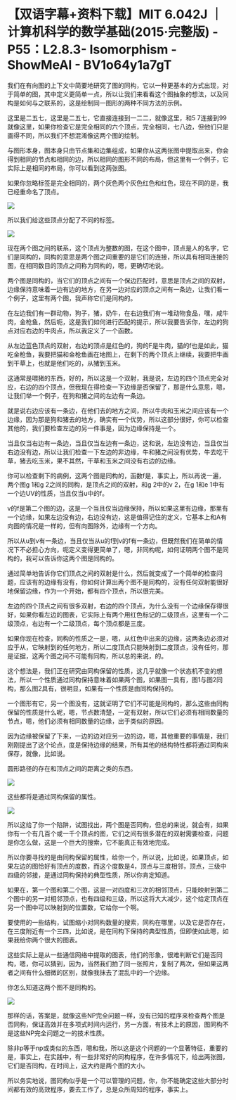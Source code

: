 # 【双语字幕+资料下载】MIT 6.042J ｜ 计算机科学的数学基础(2015·完整版) - P55：L2.8.3- Isomorphism - ShowMeAI - BV1o64y1a7gT

我们在有向图的上下文中简要地研究了图的同构，它以一种更基本的方式出现，对于简单的图，其中定义更简单一点，所以让我们来看看这个图抽象的想法，以及同构是如何与之联系的，这是绘制同一图形的两种不同方法的示例。

这里是二五七，这里是二五七，它直接连接到一二二，就像这里，和5 7连接到99就像这里，如果你检查它是完全相同的六个顶点，完全相同，七八边，但他们只是画得不同，所以我们不想混淆像这两个图的绘制。

与图形本身，图本身只由节点集和边集组成，如果你从这两张图中提取出来，你会得到相同的节点和相同的边，所以相同的图形不同的布局，但这里有一个例子，它实际上是相同的布局，你可以看到这两张图。

如果你忽略标签是完全相同的，两个灰色两个灰色红色和红色，现在不同的是，我已经重命名了顶点。

![](img/db1db26be0603708df705eb292286a0c_1.png)

所以我们给这些顶点分配了不同的标签。

![](img/db1db26be0603708df705eb292286a0c_3.png)

现在两个图之间的联系，这个顶点为整数的图，在这个图中，顶点是人的名字，它们是同构的，同构的意思是两个图之间重要的是它们的连接，所以具有相同连接的图，在相同数目的顶点之间称为同构的，嗯，更确切地说。

两个图是同构的，当它们的顶点之间有一个保边匹配时，意思是顶点之间的双射，边缘保持意味着一边有边的地方，在另一边对应的顶点之间有一条边，让我们看一个例子，这里有两个图，我声称它们是同构的。

在左边我们有一群动物，狗子，猪，奶牛，在右边我们有一堆动物食品，嘿，咸牛肉，金枪鱼，然后呃，这是我们如何进行匹配的提示，所以我要告诉你，左边的狗点对应右边的牛肉点，所以我定义了一个函数。

从左边蓝色顶点的双射，右边的顶点是红色的，狗的F是牛肉，猫的f也是如此，猫吃金枪鱼，我要把猫和金枪鱼画在地图上，在剩下的两个顶点上继续，我要把牛画到干草上，也就是他们吃的，从猪到玉米。

这通常是喂猪的东西，好的，所以这是一个双射，我是说，左边的四个顶点完全对应，右边的四个顶点，但我现在得检查一下边缘是否保留了，那是什么意思，嗯，让我们举一个例子，在狗和猪之间的左边有一条边。

就是说右边应该有一条边，在他们去的地方之间，所以牛肉和玉米之间应该有一个边缘，因为那是狗和猪去的地方，确实有一个优势，所以这部分很好，你可以检查其他的，我们要检查左边的另一件事是，因为边缘保持是一个。

当且仅当右边有一条边，当且仅当左边有一条边，这和说，左边没有边，当且仅当右边没有边，所以让我们检查一下左边的非边缘，牛和猪之间没有优势，牛去吃干草，猪去吃玉米，果不其然，干草和玉米之间没有右边的边缘。

你可以检查剩下的病例，这两个图是同构的，函数f是，事实上，所以再说一遍，两个图g 1和g 2之间的同构，是顶点之间的双射，和g 2中的v 2，在g 1和e 1中有一个边UV的性质，当且仅当u中的f。

v的f是第二个图的边，这是一个当且仅当边缘保持，所以如果这里有边缘，那里有一个边缘，如果左边没有边，右边没有边，这是值得记住的定义，它基本上和A有向图的情况是一样的，但有向图除外，边缘有一个方向。

所以从u到v有一条边，当且仅当从u的f到v的f有一条边，但既然我们在简单的情况下不必担心方向，呃定义变得更简单了，嗯，非同构呢，如何证明两个图不是同构的，我可以告诉你这两个图是同构的。

通过简单地告诉你它们顶点之间的双射是什么，然后就变成了一个简单的检查问题，应该有的边缘有没有，你如何计算出两个图不是同构的，没有任何双射能很好地保留边缘，作为一个开始，都有四个顶点，所以很完美。

左边的四个顶点之间有很多双射，右边的四个顶点，为什么没有一个边缘保存得很好，如果你看左边的图表，它实际上有两个用红色标记的二级顶点，这里有一个二级顶点，右边有一个二级顶点，每个顶点都是三度。

如果你现在检查，同构的性质之一是，嗯，从红色中出来的边缘，这两条边必须对应于从，它映射到的任何地方，所以二度顶点只能映射到二度顶点，没有任何，那是证据，这两个图之间不可能有同构，所以总的来说，的。

这个想法是，我们正在研究由同构保留的性质，这几乎就像一个状态机不变的想法，所以一个性质通过同构保持意味着如果两个图，如果图一具有，图1与图2同构，那么图2具有，很明显，如果有一个性质是由同构保持的。

一个图形有它，另一个图没有，这就证明了它们不可能是同构的，那么这些由同构保留的性质是什么呢，嗯，节点数清楚，一定有双射，所以它们必须有相同数量的节点，嗯，他们必须有相同数量的边缘，出于类似的原因。

因为边缘被保留了下来，一边的边对应另一边的边，嗯，其他重要的事情是，我们刚刚提出了这个论点，度是保持边缘的结果，所有其他的结构特性都将通过同构来保存，就像，比如说。

圆形路径的存在和顶点之间的距离之类的东西。

![](img/db1db26be0603708df705eb292286a0c_5.png)

这些都将是通过同构保留的属性。

![](img/db1db26be0603708df705eb292286a0c_7.png)

所以这给了你一个陷阱，试图找出，两个图是否同构，但总的来说，就会有，如果你有一个有几百个或一千个顶点的图，它们之间有很多潜在的双射需要检查，问题是你怎么做，这是一个巨大的搜索，它不能真正有效地完成。

所以你要寻找的是由同构保留的属性，给你一个，所以说，比如说，如果顶点，如果左边的图恰好有顶点的度数，而这个度数是4，顶点与三度相邻，顶点，三级中四级的邻接，是通过同构保持的典型性质，所以你肯定知道。

如果在，第一个图和第二个图，这是一对四度和三次的相邻顶点，只能映射到第二个图中的另一对相邻顶点，也有四级和三级，所以这将大大减少，这个给定顶点在另一个图中可以映射到的位置数，它给你一个啊。

要使用的一些结构，试图缩小对同构数量的搜索，同构在哪里，以及它是否存在，在三度附近有一个三四，比如说，是在同构下保持的典型性质，但即使如此嗯，如果我给你两个很大的图表。

这些实际上是从一些通信网络中提取的图表，他们的形象，很难判断它们是否同构，嗯，你可以猜到，因为，当然我们拍了同一张照片，复制了两次，但如果这两者之间有什么细微的区别，就像我抹去了混乱中的一个边缘。

你怎么知道这两个图不是同构的。

![](img/db1db26be0603708df705eb292286a0c_9.png)

那样的话，答案是，就像这些NP完全问题一样，没有已知的程序来检查两个图是否同构，保证高效并在多项式时间内运行，另一方面，有技术上的原因，图同构不是这些NP完全问题之一的技术性质。

除非p等于np或类似的东西，嗯和我，所以这是这个问题的一个显著特征，重要的是，事实上，在实践中，有一些非常好的同构程序，在许多情况下，给出两张图，它们是否同构，在时间上，这大约是两个图的大小。

所以务实地说，图同构似乎是一个可以管理的问题，你，你不能确定这些大部分时间都有效的高效程序，要去工作了，总是众所周知的程序，事实上。

